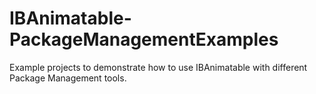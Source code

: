 # IBAnimatable-PackageManagementExamples
Example projects to demonstrate how to use IBAnimatable with different Package Management tools.
